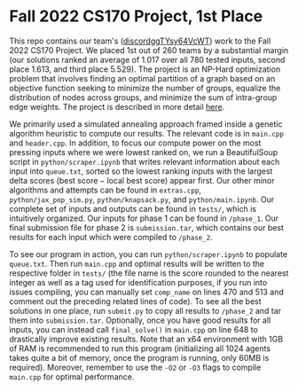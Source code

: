 # Fall 2022 CS170 Project, 1st Place

This repo contains our team's ([discordggTYsy64VcWT](https://discord.gg/TYsy64VcWT)) work to the Fall 2022 CS170 Project. We placed 1st out of 260 teams by a substantial margin (our solutions ranked an average of 1.017 over all 780 tested inputs, second place 1.613, and third place	5.529). The project is an NP-Hard optimization problem that involves finding an optimal partition of a graph based on an objective function seeking to minimize the number of groups, equalize the distribution of nodes across groups, and minimize the sum of intra-group edge weights. The project is described in more detail [here](https://cs170.org/assets/pdf/project.pdf).

We primarily used a simulated annealing approach framed inside a genetic algorithm heuristic to compute our results. The relevant code is in `main.cpp` and `header.cpp`. In addition, to focus our compute power on the most pressing inputs where we were lowest ranked on, we run a BeautifulSoup script in `python/scraper.ipynb` that writes relevant information about each input into `queue.txt`, sorted so the lowest ranking inputs with the largest delta scores ($\text{best score}-\text{local best score}$) appear first. Our other minor algorithms and attempts can be found in `extras.cpp`, `python/jax_pop_sim.py`, `python/knapsack.py`, and `python/main.ipynb`. Our complete set of inputs and outputs can be found in `tests/`, which is intuitively organized. Our inputs for phase 1 can be found in `/phase_1`. Our final submission file for phase 2 is `submission.tar`, which contains our best results for each input which were compiled to `/phase_2`.

To see our program in action, you can run `python/scraper.ipynb` to populate `queue.txt`. Then run `main.cpp` and optimal results will be written to the respective folder in `tests/` (the file name is the score rounded to the nearest integer as well as a tag used for identification purposes, if you run into issues compiling, you can manually set `comp_name` on lines 470 and 513 and comment out the preceding related lines of code). To see all the best solutions in one place, run `submit.py` to copy all results to `/phase_2` and tar them into `submission.tar`. Optionally, once you have good results for all inputs, you can instead call `final_solve()` in `main.cpp` on line 648 to drastically improve existing results. Note that an x64 environment with 1GB of RAM is recommended to run this program (initializing all 1024 agents takes quite a bit of memory, once the program is running, only 60MB is required). Moreover, remember to use the `-O2` or `-O3` flags to compile `main.cpp` for optimal performance.